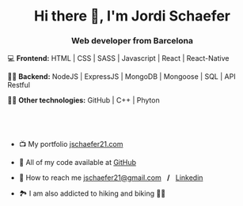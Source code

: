 <h1 align="center"> Hi there 👋, I'm Jordi Schaefer </h1>
<h3 align="center"> Web developer from Barcelona </h3>

💻 **Frontend:** HTML | CSS | SASS | Javascript | React | React-Native

👨‍💻 **Backend:** NodeJS | ExpressJS | MongoDB | Mongoose | SQL | API Restful

🕵️‍♂️ **Other technologies:** GitHub | C++ | Phyton

&nbsp;

#
[jschaefer21.com]: https://www.jschaefer21.com
- 📺 My portfolio [jschaefer21.com]

[GitHub]: https://github.com/JSchaefer21
- 🔧 All of my code available at [GitHub]

[Linkedin]: https://www.linkedin.com/in/jordi-schaefer/
- 📮 How to reach me jschaefer21@gmail.com &nbsp;&nbsp;**/**&nbsp;&nbsp; [Linkedin]

- 🏞 I am also addicted to hiking and biking 🚵‍♀️



<!--
**JSchaefer21/JSchaefer21** is a ✨ _special_ ✨ repository because its `README.md` (this file) appears on your GitHub profile.

Here are some ideas to get you started:

- 🔭 I’m currently working on ...
- 🌱 I’m currently learning ...
- 👯 I’m looking to collaborate on ...
- 🤔 I’m looking for help with ...
- 💬 Ask me about ...
- 📫 How to reach me: ...
- 😄 Pronouns: ...
- ⚡ Fun fact: ...
-->
